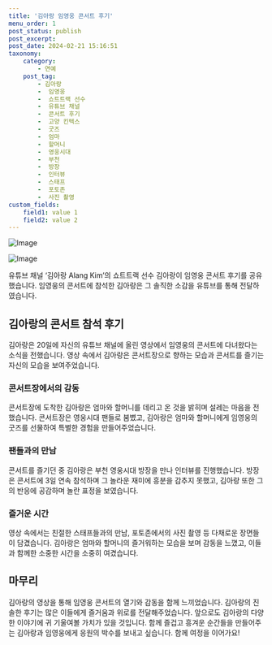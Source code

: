 ```yaml
---
title: '김아랑 임영웅 콘서트 후기'
menu_order: 1
post_status: publish
post_excerpt: 
post_date: 2024-02-21 15:16:51
taxonomy:
    category:
        - 연예
    post_tag:
        - 김아랑
        -  임영웅
        -  쇼트트랙 선수
        -  유튜브 채널
        -  콘서트 후기
        -  고양 킨텍스
        -  굿즈
        -  엄마
        -  할머니
        -  영웅시대
        -  부천
        -  방장
        -  인터뷰
        -  스태프
        -  포토존
        -  사진 촬영
custom_fields:
    field1: value 1
    field2: value 2
---
```


![Image](https://mimgnews.pstatic.net/image/144/2024/02/20/0000944495_001_20240220183601280.png?type=w540)

![Image](https://ssl.pstatic.net/mimgnews/image/144/2024/02/20/0000944495_002_20240220183601351.png?type=w540)

유튜브 채널 ‘김아랑 Alang Kim’의 쇼트트랙 선수 김아랑이 임영웅 콘서트 후기를 공유했습니다. 임영웅의 콘서트에 참석한 김아랑은 그 솔직한 소감을 유튜브를 통해 전달하였습니다.
## 김아랑의 콘서트 참석 후기
김아랑은 20일에 자신의 유튜브 채널에 올린 영상에서 임영웅의 콘서트에 다녀왔다는 소식을 전했습니다. 영상 속에서 김아랑은 콘서트장으로 향하는 모습과 콘서트를 즐기는 자신의 모습을 보여주었습니다. 
### 콘서트장에서의 감동
콘서트장에 도착한 김아랑은 엄마와 할머니를 데리고 온 것을 밝히며 설레는 마음을 전했습니다. 콘서트장은 영웅시대 팬들로 붐볐고, 김아랑은 엄마와 할머니에게 임영웅의 굿즈를 선물하여 특별한 경험을 만들어주었습니다.
### 팬들과의 만남
콘서트를 즐기던 중 김아랑은 부천 영웅시대 방장을 만나 인터뷰를 진행했습니다. 방장은 콘서트에 3일 연속 참석하며 그 놀라운 재미에 흥분을 감추지 못했고, 김아랑 또한 그의 반응에 공감하며 놀란 표정을 보였습니다.
### 즐거운 시간
영상 속에서는 친절한 스태프들과의 만남, 포토존에서의 사진 촬영 등 다채로운 장면들이 담겼습니다. 김아랑은 엄마와 할머니의 즐거워하는 모습을 보며 감동을 느꼈고, 이들과 함께한 소중한 시간을 소중히 여겼습니다.
## 마무리
김아랑의 영상을 통해 임영웅 콘서트의 열기와 감동을 함께 느끼었습니다. 김아랑의 진솔한 후기는 많은 이들에게 즐거움과 위로를 전달해주었습니다. 앞으로도 김아랑의 다양한 이야기에 귀 기울여볼 가치가 있을 것입니다. 함께 즐겁고 흥겨운 순간들을 만들어주는 김아랑과 임영웅에게 응원의 박수를 보내고 싶습니다. 함께 여정을 이어가요!
